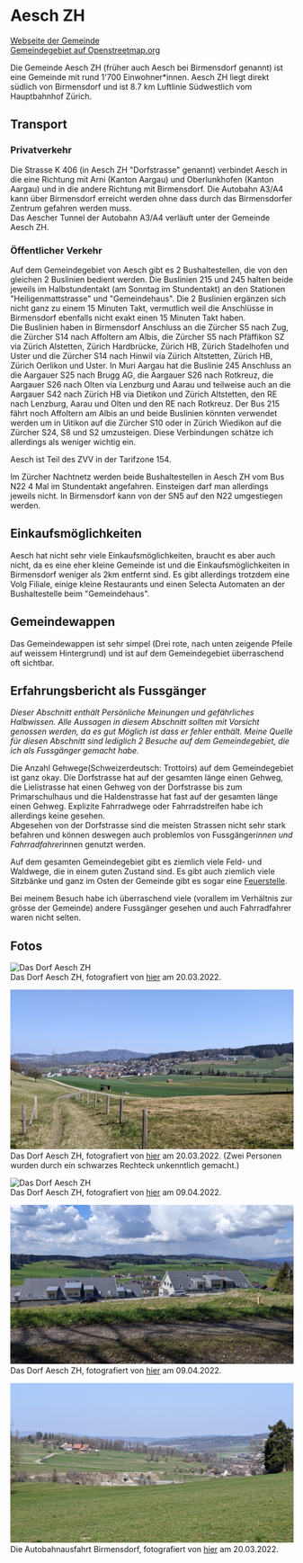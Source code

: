 # Aesch ZH

[Webseite der Gemeinde](https://www.aesch-zh.ch)  
[Gemeindegebiet auf Openstreetmap.org](https://www.openstreetmap.org/relation/1682078)

Die Gemeinde Aesch ZH (früher auch Aesch bei Birmensdorf genannt) ist eine Gemeinde mit rund 1'700 Einwohner*innen. Aesch ZH liegt direkt südlich von Birmensdorf und ist 8.7 km Luftlinie Südwestlich vom Hauptbahnhof Zürich.

## Transport

### Privatverkehr

Die Strasse K 406 (in Aesch ZH "Dorfstrasse" genannt) verbindet Aesch in die eine Richtung mit Arni (Kanton Aargau) und Oberlunkhofen (Kanton Aargau) und in die andere Richtung mit Birmensdorf. Die Autobahn A3/A4 kann über Birmensdorf erreicht werden ohne dass durch das Birmensdorfer Zentrum gefahren werden muss.  
Das Aescher Tunnel der Autobahn A3/A4 verläuft unter der Gemeinde Aesch ZH.

### Öffentlicher Verkehr

Auf dem Gemeindegebiet von Aesch gibt es 2 Bushaltestellen, die von den gleichen 2 Buslinien bedient werden. Die Buslinien 215 und 245 halten beide jeweils im Halbstundentakt (am Sonntag im Stundentakt) an den Stationen "Heiligenmattstrasse" und "Gemeindehaus". Die 2 Buslinien ergänzen sich nicht ganz zu einem 15 Minuten Takt, vermutlich weil die Anschlüsse in Birmensdorf ebenfalls nicht exakt einen 15 Minuten Takt haben.  
Die Buslinien haben in Birmensdorf Anschluss an die Zürcher S5 nach Zug, die Zürcher S14 nach Affoltern am Albis, die Zürcher S5 nach Pfäffikon SZ via Zürich Alstetten, Zürich Hardbrücke, Zürich HB, Zürich Stadelhofen und Uster und die Zürcher S14 nach Hinwil via Zürich Altstetten, Zürich HB, Zürich Oerlikon und Uster. In Muri Aargau hat die Buslinie 245 Anschluss an die Aargauer S25 nach Brugg AG, die Aargauer S26 nach Rotkreuz, die Aargauer S26 nach Olten via Lenzburg und Aarau und teilweise auch an die Aargauer S42 nach Zürich HB via Dietikon und Zürich Altstetten, den RE nach Lenzburg, Aarau und Olten und den RE nach Rotkreuz. Der Bus 215 fährt noch Affoltern am Albis an und beide Buslinien könnten verwendet werden um in Uitikon auf die Zürcher S10 oder in Zürich Wiedikon auf die Zürcher S24, S8 und S2 umzusteigen. Diese Verbindungen schätze ich allerdings als weniger wichtig ein.

Aesch ist Teil des ZVV in der Tarifzone 154.

Im Zürcher Nachtnetz werden beide Bushaltestellen in Aesch ZH vom Bus N22 4 Mal im Stundentakt angefahren. Einsteigen darf man allerdings jeweils nicht. In Birmensdorf kann von der SN5 auf den N22 umgestiegen werden.

## Einkaufsmöglichkeiten

Aesch hat nicht sehr viele Einkaufsmöglichkeiten, braucht es aber auch nicht, da es eine eher kleine Gemeinde ist und die Einkaufsmöglichkeiten in Birmensdorf weniger als 2km entfernt sind. Es gibt allerdings trotzdem eine Volg Filiale, einige kleine Restaurants und einen Selecta Automaten an der Bushaltestelle beim "Gemeindehaus".

## Gemeindewappen

Das Gemeindewappen ist sehr simpel (Drei rote, nach unten zeigende Pfeile auf weissem Hintergrund) und ist auf dem Gemeindegebiet überraschend oft sichtbar.

## Erfahrungsbericht als Fussgänger

*Dieser Abschnitt enthält Persönliche Meinungen und gefährliches Halbwissen. Alle Aussagen in diesem Abschnitt sollten mit Vorsicht genossen werden, da es gut Möglich ist dass er fehler enthält. Meine Quelle für diesen Abschnitt sind lediglich 2 Besuche auf dem Gemeindegebiet, die ich als Fussgänger gemacht habe.*

Die Anzahl Gehwege(Schweizerdeutsch: Trottoirs) auf dem Gemeindegebiet ist ganz okay. Die Dorfstrasse hat auf der gesamten länge einen Gehweg, die Lielistrasse hat einen Gehweg von der Dorfstrasse bis zum Primarschulhaus und die Haldenstrasse hat fast auf der gesamten länge einen Gehweg. Explizite Fahrradwege oder Fahrradstreifen habe ich allerdings keine gesehen.  
Abgesehen von der Dorfstrasse sind die meisten Strassen nicht sehr stark befahren und können deswegen auch problemlos von Fussgänger*innen und Fahrradfahrer*innen genutzt werden.

Auf dem gesamten Gemeindegebiet gibt es ziemlich viele Feld- und Waldwege, die in einem guten Zustand sind. Es gibt auch ziemlich viele Sitzbänke und ganz im Osten der Gemeinde gibt es sogar eine [Feuerstelle](https://www.openstreetmap.org/node/4693679993).

Bei meinem Besuch habe ich überraschend viele (vorallem im Verhältnis zur grösse der Gemeinde) andere Fussgänger gesehen und auch Fahrradfahrer waren nicht selten.

## Fotos

![Das Dorf Aesch ZH](../../images/Aesch/Aesch_ZH_1.jpg)  
Das Dorf Aesch ZH, fotografiert von [hier](https://www.openstreetmap.org/search?whereami=1&amp;query=47.33778%2C8.42983#map=19/47.33778/8.42983) am 20.03.2022.

![Das Dorf Aesch ZH](../../images/Aesch/Aesch_ZH_3.jpg)  
Das Dorf Aesch ZH, fotografiert von [hier](https://www.openstreetmap.org/search?whereami=1&amp;query=47.33316%2C8.42717#map=19/47.33316/8.42717) am 20.03.2022. (Zwei Personen wurden durch ein schwarzes Rechteck unkenntlich gemacht.)

![Das Dorf Aesch ZH](../../images/Aesch/Aesch_ZH_5.jpg)  
Das Dorf Aesch ZH, fotografiert von [hier](https://www.openstreetmap.org/search?whereami=1&amp;query=47.33430%2C8.44500#map=18/47.33430/8.44500) am 09.04.2022.

![Das Dorf Aesch ZH](../../images/Aesch/Aesch_ZH_4.jpg)  
Das Dorf Aesch ZH, fotografiert von [hier](https://www.openstreetmap.org/search?whereami=1&amp;query=47.33213%2C8.44339#map=19/47.33213/8.44339) am 09.04.2022.

![Die Autobahnausfahrt Birmensdorf](../../images/Aesch/Autobahn_Ausfahrt_Birmensdorf.jpg)  
Die Autobahnausfahrt Birmensdorf, fotografiert von [hier](https://www.openstreetmap.org/search?whereami=1&amp;query=47.34216%2C8.42544#map=19/47.34216/8.42544) am 20.03.2022.
